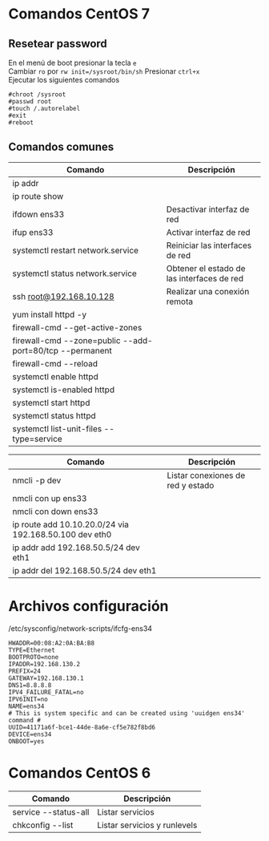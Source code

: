 # Comandos CentOS 7

## Resetear password

En el menú de boot presionar la tecla `e`  
Cambiar `ro` por `rw init=/sysroot/bin/sh`
Presionar `ctrl+x`  
Ejecutar los siguientes comandos
```
#chroot /sysroot
#passwd root
#touch /.autorelabel
#exit
#reboot
```
## Comandos comunes

| Comando   | Descripción   |
|---|---|
| ip addr | |
| ip route show | |
| ifdown ens33 | Desactivar interfaz de red |
| ifup ens33 | Activar interfaz de red |
| systemctl restart network.service | Reiniciar las interfaces de red |
| systemctl status network.service | Obtener el estado de las interfaces de red |
| ssh root@192.168.10.128 | Realizar una conexión remota |
| yum install httpd -y | |
| firewall-cmd --get-active-zones | |
| firewall-cmd --zone=public --add-port=80/tcp --permanent | |
| firewall-cmd --reload | |
| systemctl enable httpd |  |
| systemctl is-enabled httpd | |
| systemctl start httpd |  |
| systemctl status httpd |  |
| systemctl list-unit-files --type=service | |

| Comando   | Descripción   |
|---|---|
| nmcli -p dev | Listar conexiones de red y estado |
| nmcli con up ens33 | |
| nmcli con down ens33 | |
| ip route add 10.10.20.0/24 via 192.168.50.100 dev eth0 | |
| ip addr add 192.168.50.5/24 dev eth1 | | 
| ip addr del 192.168.50.5/24 dev eth1 | |  

# Archivos configuración

/etc/sysconfig/network-scripts/ifcfg-ens34
```
HWADDR=00:08:A2:0A:BA:B8
TYPE=Ethernet
BOOTPROTO=none
IPADDR=192.168.130.2
PREFIX=24
GATEWAY=192.168.130.1
DNS1=8.8.8.8
IPV4_FAILURE_FATAL=no
IPV6INIT=no
NAME=ens34
# This is system specific and can be created using 'uuidgen ens34' command #
UUID=41171a6f-bce1-44de-8a6e-cf5e782f8bd6
DEVICE=ens34
ONBOOT=yes
```
# Comandos CentOS 6

| Comando   | Descripción   |
|---|---|
| service --status-all | Listar servicios |
| chkconfig --list | Listar servicios y runlevels |

